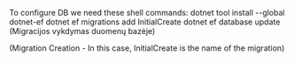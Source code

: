 To configure DB we need these shell commands:
  dotnet tool install --global dotnet-ef
  dotnet ef migrations add InitialCreate
  dotnet ef database update (Migracijos vykdymas duomenų bazėje)

(Migration Creation - In this case, InitialCreate is the name of the migration)
